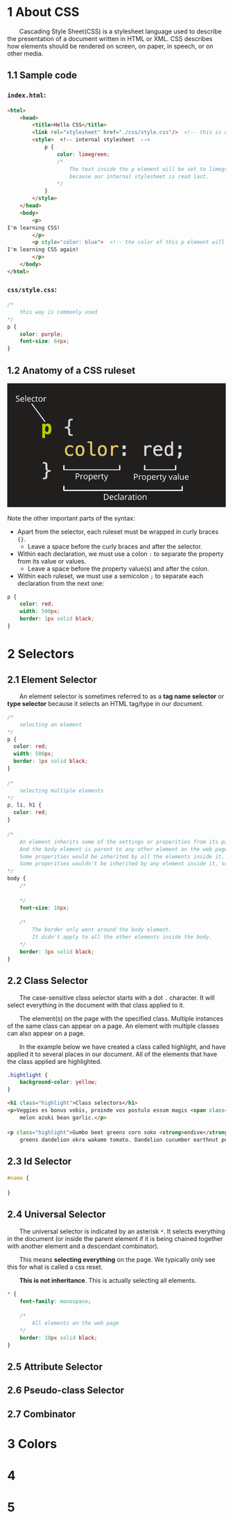 # 1 About CSS

&emsp;&emsp;Cascading Style Sheet(CSS) is a stylesheet language used to describe the presentation of a document written in HTML or XML. CSS describes how elements should be rendered on screen, on paper, in speech, or on other media.

## 1.1 Sample code

### `index.html`:

```html
<html>
    <head>
        <title>Hello CSS</title>
        <link rel="stylesheet" href="./css/style.css"/>  <!-- this is our link to the external stylesheet -->
        <style>  <!-- internal stylesheet  -->
            p {
                color: limegreen;
                /*
                    The text inside the p element will be set to limegreen,
                    because our internal stylesheet is read last.
                */
            }
        </style>
    </head>
    <body>
        <p>
I'm learning CSS!
        </p>
        <p style="color: blue">  <!-- the color of this p element will be set to blue, because the stylesheet is applied directly to the element itself  -->
I'm learning CSS again!
        </p>
    </body>
</html>
```

### `css/style.css`:

```css
/*
    this way is commonly used
*/
p {
    color: purple;
    font-size: 64px;
}
```

## 1.2 Anatomy of a CSS ruleset

![css_ruleset](./images/css_ruleset.png)

Note the other important parts of the syntax:

* Apart from the selector, each ruleset must be wrapped in curly braces `{}`. 
    * Leave a space before the curly braces and after the selector.
* Within each declaration, we must use a colon `:` to separate the property from its value or values.
    * Leave a space before the property value(s) and after the colon.
* Within each ruleset, we must use a semicolon `;` to separate each declaration from the next one:

```css
p {
    color: red;
    width: 500px;
    border: 1px solid black;
}
```

# 2 Selectors

## 2.1 Element Selector

&emsp;&emsp;An element selector is sometimes referred to as a **tag name selector** or **type selector** because it selects an HTML tag/type in our document.

```css
/*
    selecting an element
*/
p {
  color: red;
  width: 500px;
  border: 1px solid black;
}

/*
    selecting multiple elements
*/
p, li, h1 {
  color: red;
}

/*
    An element inherits some of the settings or properities from its parent element.
    And the body element is parent to any other element on the web page.
    Some properities would be inherited by all the elements inside it, such as "font-size".
    Some properities wouldn't be inherited by any element inside it, such as "border".
*/
body {
    /*
        
    */
    font-size: 10px;

    /*
        The border only went around the body element.
        It didn't apply to all the other elements inside the body.
    */
    border: 3px solid black;
}
```

## 2.2 Class Selector

&emsp;&emsp;The case-sensitive class selector starts with a dot `.` character. It will select everything in the document with that class applied to it.

&emsp;&emsp;The element(s) on the page with the specified class. Multiple instances of the same class can appear on a page. An element with multiple classes can also appear on a page.

&emsp;&emsp;In the example below we have created a class called highlight, and have applied it to several places in our document. All of the elements that have the class applied are highlighted.

```css
.hightlight {
    background-color: yellow;
}
```

```html
<h1 class="highlight">Class selectors</h1>
<p>Veggies es bonus vobis, proinde vos postulo essum magis <span class="highlight">kohlrabi welsh onion</span> daikon amaranth tatsoi tomatillo
    melon azuki bean garlic.</p>

<p class="highlight">Gumbo beet greens corn soko <strong>endive</strong> gumbo gourd. Parsley shallot courgette tatsoi pea sprouts fava bean collard
    greens dandelion okra wakame tomato. Dandelion cucumber earthnut pea peanut soko zucchini.</p>
```


## 2.3 Id Selector

```css
#name {
    
}
```

## 2.4 Universal Selector

&emsp;&emsp;The universal selector is indicated by an asterisk `*`. It selects everything in the document (or inside the parent element if it is being chained together with another element and a descendant combinator). 

&emsp;&emsp;This means **selecting everything** on the page. We typically only see this for what is called a css reset.

&emsp;&emsp;**This is not inheritance**. This is actually selecting all elements.

```css
* {
    font-family: monospace;

    /*
        All elements on the web page 
    */
    border: 10px solid black;
}
```

## 2.5 Attribute Selector

## 2.6 Pseudo-class Selector

## 2.7 Combinator

# 3 Colors

# 4 

# 5


